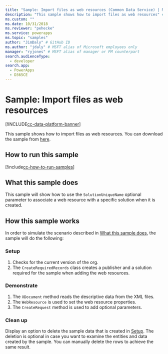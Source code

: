 ```yaml
---
title: "Sample: Import files as web resources (Common Data Service) | Microsoft Docs" # Intent and product brand in a unique string of 43-59 chars including spaces
description: "This sample shows how to import files as web resources" # 115-145 characters including spaces. This abstract displays in the search result.
ms.custom: ""
ms.date: 10/31/2018
ms.reviewer: "pehecke"
ms.service: powerapps
ms.topic: "samples"
author: "JimDaly" # GitHub ID
ms.author: "jdaly" # MSFT alias of Microsoft employees only
manager: "ryjones" # MSFT alias of manager or PM counterpart
search.audienceType: 
  - developer
search.app: 
  - PowerApps
  - D365CE
---
```


# Sample: Import files as web resources 

[!INCLUDE[cc-data-platform-banner](../../../../includes/cc-data-platform-banner.md)]

This sample shows how to import files as web resources. You can download the sample from [here](https://github.com/microsoft/PowerApps-Samples/tree/master/cds/orgsvc/C%23/ImportWebResources).

## How to run this sample

[!include[cc-how-to-run-samples](../../includes/cc-how-to-run-samples.md)]

## What this sample does

This sample will show how to use the `SolutionUniqueName` optional parameter to associate a web resource with a specific solution when it is created.

## How this sample works

In order to simulate the scenario described in [What this sample does](#what-this-sample-does), the sample will do the following:

### Setup

1. Checks for the current version of the org.
2. The `CreateRequiredRecords` class creates a publisher and a solution required for the sample when adding the web resources.


### Demonstrate

1. The `XDocument` method reads the descriptive data from the XML files. 
1. The `WebResource` is used to set the web resource properties.
1. The `CreateRequest` method is used to add optional parameters.

### Clean up

Display an option to delete the sample data that is created in [Setup](#setup). The deletion is optional in case you want to examine the entities and data created by the sample. You can manually delete the rows to achieve the same result.

